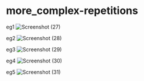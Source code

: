 # more_complex-repetitions
eg1
![Screenshot (27)](https://user-images.githubusercontent.com/109476637/204422367-c909cc55-6c49-4d2f-a1ce-417314bbab2d.png)





eg2
![Screenshot (28)](https://user-images.githubusercontent.com/109476637/204427607-acf00879-83a5-442e-b0fa-875ccda9dee3.png)





eg3
![Screenshot (29)](https://user-images.githubusercontent.com/109476637/204494476-8c14e555-cf44-4b8c-8680-282577c42148.png)





eg4
![Screenshot (30)](https://user-images.githubusercontent.com/109476637/204497005-8e544fc4-7b0d-4124-b898-d6ac0befe916.png)





eg5
![Screenshot (31)](https://user-images.githubusercontent.com/109476637/204498952-179e1f68-9f44-409e-81b1-ae41e22c6545.png)
